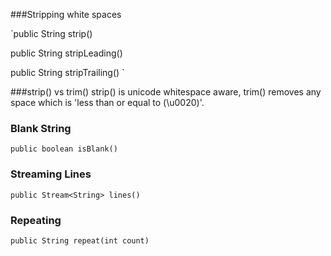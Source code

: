 ###Stripping white spaces

`public String strip()

public String stripLeading()

public String stripTrailing()
`

###strip() vs trim()
strip() is unicode whitespace aware, 
trim() removes any space which is 'less than or equal to (\u0020)'.
 
 
### Blank String

`public boolean isBlank()` 


### Streaming Lines

`public Stream<String> lines()`

### Repeating

`public String repeat(int count)`


